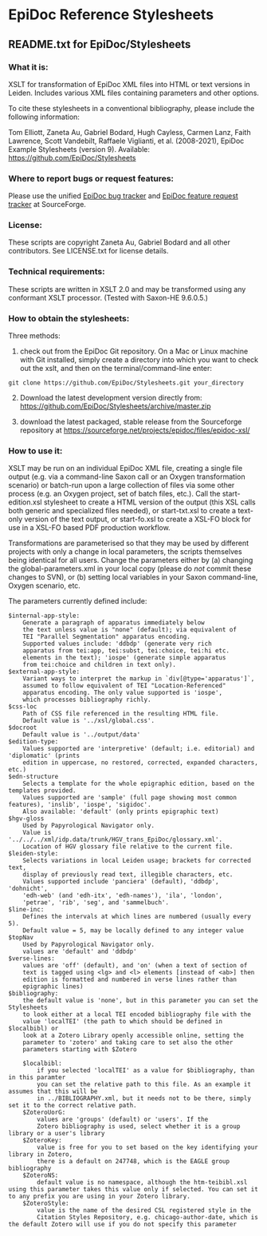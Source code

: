 
# EpiDoc Reference Stylesheets

## README.txt for EpiDoc/Stylesheets

### What it is:

XSLT for transformation of EpiDoc XML files into HTML or text versions in Leiden. Includes various XML files containing parameters and other options.

To cite these stylesheets in a conventional bibliography, please include the following information:

Tom Elliott, Zaneta Au, Gabriel Bodard, Hugh Cayless, Carmen Lanz, Faith Lawrence, Scott Vandebilt, Raffaele Viglianti, et al. (2008-2021), EpiDoc Example Stylesheets (version 9). Available: <https://github.com/EpiDoc/Stylesheets>

### Where to report bugs or request features:

Please use the unified [EpiDoc bug tracker](https://sourceforge.net/p/epidoc/bugs/) and [EpiDoc feature request tracker](https://sourceforge.net/p/epidoc/feature-requests/) at SourceForge.

### License:

These scripts are copyright Zaneta Au, Gabriel Bodard and all other contributors. See LICENSE.txt for license details.

### Technical requirements:

These scripts are written in XSLT 2.0 and may be transformed using any conformant XSLT processor. (Tested with Saxon-HE 9.6.0.5.)

### How to obtain the stylesheets:

Three methods:

1. check out from the EpiDoc Git repository. On a Mac or Linux machine with Git installed, simply create a directory into which you want to check out the xslt, and then on the terminal/command-line enter:

~~~
git clone https://github.com/EpiDoc/Stylesheets.git your_directory
~~~

2. Download the latest development version directly from: <https://github.com/EpiDoc/Stylesheets/archive/master.zip>

3. download the latest packaged, stable release from the Sourceforge repository at https://sourceforge.net/projects/epidoc/files/epidoc-xsl/

### How to use it:

XSLT may be run on an individual EpiDoc XML file, creating a single file output (e.g. via a command-line Saxon call or an Oxygen transformation scenario) or batch-run upon a large collection of files via some other process (e.g. an Oxygen project, set of batch files, etc.). Call the start-edition.xsl stylesheet to create a HTML version of the output (this XSL calls both generic and specialized files needed), or start-txt.xsl to create a text-only version of the text output, or start-fo.xsl to create a XSL-FO block for use in a XSL-FO based PDF production workflow.

Transformations are parameterised so that they may be used by different projects with only a change in local parameters, the scripts themselves being identical for all users. Change the parameters either by (a) changing the global-parameters.xml in your local copy (please do *not* commit these changes to SVN), or (b) setting local variables in your Saxon command-line, Oxygen scenario, etc.

The parameters currently defined include:

	$internal-app-style:
		Generate a paragraph of apparatus immediately below
		the text unless value is "none" (default); via equivalent of
		TEI "Parallel Segmentation" apparatus encoding.
		Supported values include: 'ddbdp' (generate very rich
		apparatus from tei:app, tei:subst, tei:choice, tei:hi etc.
		elements in the text); 'iospe' (generate simple apparatus
		from tei:choice and children in text only).
	$external-app-style:
		Variant ways to interpret the markup in `div[@type='apparatus']`,
		assumed to follow equivalent of TEI "Location-Referenced"
		apparatus encoding. The only value supported is 'iospe',
		which processes bibliography richly.
	$css-loc
		Path of CSS file referenced in the resulting HTML file.
		Default value is '../xsl/global.css'.
	$docroot
		Default value is '../output/data'
	$edition-type:
		Values supported are 'interpretive' (default; i.e. editorial) and 'diplomatic' (prints
		edition in uppercase, no restored, corrected, expanded characters, etc.)
	$edn-structure
		Selects a template for the whole epigraphic edition, based on the templates provided.
		Values supported are 'sample' (full page showing most common features), 'inslib', 'iospe', 'sigidoc'.
		Also available: 'default' (only prints epigraphic text)
	$hgv-gloss
		Used by Papyrological Navigator only.
		Value is '../../../xml/idp.data/trunk/HGV_trans_EpiDoc/glossary.xml'.
		Location of HGV glossary file relative to the current file.
	$leiden-style:
		Selects variations in local Leiden usage; brackets for corrected text,
		display of previously read text, illegible characters, etc.
		Values supported include 'panciera' (default), 'ddbdp', 'dohnicht',
		'edh-web' (and 'edh-itx', 'edh-names'), 'ila', 'london',
		'petrae', 'rib', 'seg', and 'sammelbuch'. 
	$line-inc:
		Defines the intervals at which lines are numbered (usually every 5).
		Default value = 5, may be locally defined to any integer value
	$topNav
		Used by Papyrological Navigator only.
		values are 'default' and 'ddbdp'
	$verse-lines:
		values are 'off' (default), and 'on' (when a text of section of
		text is tagged using <lg> and <l> elements [instead of <ab>] then
		edition is formatted and numbered in verse lines rather than
		epigraphic lines)
	$bibliography:
		the default value is 'none', but in this parameter you can set the Stylesheets
		to look either at a local TEI encoded bibliography file with the
		value 'localTEI' (the path to which should be defined in $localbibl) or
		look at a Zotero Library openly accessible online, setting the
		parameter to 'zotero' and taking care to set also the other
		parameters starting with $Zotero
		
		$localbibl:
			if you selected 'localTEI' as a value for $bibliography, than in this paramter
			you can set the relative path to this file. As an example it assumes that this will be
			in ../BIBLIOGRAPHY.xml, but it needs not to be there, simply set it to the correct relative path.
		$ZoteroUorG:
			values are 'groups' (default) or 'users'. If the
			Zotero bibliography is used, select whether it is a group library or a user's library
		$ZoteroKey:
			value is free for you to set based on the key identifying your library in Zotero,
			there is a default on 247748, which is the EAGLE group bibliography
		$ZoteroNS:
			default value is no namespace, although the htm-teibibl.xsl using this parameter takes this value only if selected. You can set it to any prefix you are using in your Zotero library.
		$ZoteroStyle:
			value is the name of the desired CSL registered style in the
			Citation Styles Repository, e.g. chicago-author-date, which is the default Zotero will use if you do not specify this parameter
